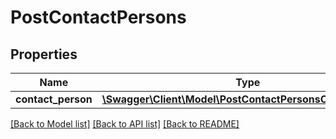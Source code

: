 # PostContactPersons

## Properties
Name | Type | Description | Notes
------------ | ------------- | ------------- | -------------
**contact_person** | [**\Swagger\Client\Model\PostContactPersonsContactPerson**](PostContactPersonsContactPerson.md) |  | 

[[Back to Model list]](../README.md#documentation-for-models) [[Back to API list]](../README.md#documentation-for-api-endpoints) [[Back to README]](../README.md)


